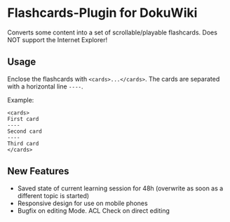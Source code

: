 # Flashcards-Plugin for DokuWiki

Converts some content into a set of scrollable/playable flashcards. Does NOT support the Internet Explorer!

## Usage

Enclose the flashcards with ``<cards>...</cards>``. The cards are separated with a horizontal line ``----``.

Example:

```
<cards>
First card
----
Second card
----
Third card
</cards>
```

## New Features

* Saved state of current learning session for 48h (overwrite as soon as a different topic is started)
* Responsive design for use on mobile phones
* Bugfix on editing Mode. ACL Check on direct editing

